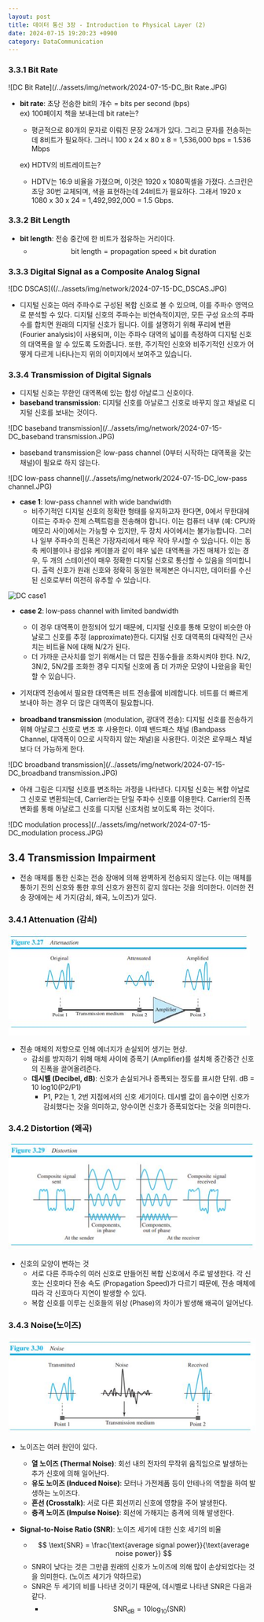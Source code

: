 ```yaml
---
layout: post
title: 데이터 통신 3장 - Introduction to Physical Layer (2)
date: 2024-07-15 19:20:23 +0900
category: DataCommunication
---
```

### 3.3.1 Bit Rate

![DC Bit Rate](/../assets/img/network/2024-07-15-DC_Bit Rate.JPG)

- **bit rate**: 초당 전송한 bit의 개수 = bits per second (bps)  
  ex) 100페이지 책을 보내는데 bit rate는?  
  - 평균적으로 80개의 문자로 이뤄진 문장 24개가 있다. 그리고 문자를 전송하는데 8비트가 필요하다. 그러니 100 x 24 x 80 x 8 = 1,536,000 bps = 1.536 Mbps

  ex) HDTV의 비트레이트는?  
  - HDTV는 16:9 비율을 가졌으며, 이것은 1920 x 1080픽셀을 가졌다. 스크린은 초당 30번 교체되며, 색을 표현하는데 24비트가 필요하다. 그래서 1920 x 1080 x 30 x 24 = 1,492,992,000 = 1.5 Gbps.

### 3.3.2 Bit Length
- **bit length**: 전송 중간에 한 비트가 점유하는 거리이다.  
  - $$ \text{bit length} = \text{propagation speed} \times \text{bit duration} $$

### 3.3.3 Digital Signal as a Composite Analog Signal

![DC DSCAS]((/../assets/img/network/2024-07-15-DC_DSCAS.JPG)

- 디지털 신호는 여러 주파수로 구성된 복합 신호로 볼 수 있으며, 이를 주파수 영역으로 분석할 수 있다. 디지털 신호의 주파수는 비연속적이지만, 모든 구성 요소의 주파수를 합치면 원래의 디지털 신호가 됩니다. 이를 설명하기 위해 푸리에 변환(Fourier analysis)이 사용되며, 이는 주파수 대역의 넓이를 측정하여 디지털 신호의 대역폭을 알 수 있도록 도와줍니다. 또한, 주기적인 신호와 비주기적인 신호가 어떻게 다르게 나타나는지 위의 이미지에서 보여주고 있습니다.

### 3.3.4 Transmission of Digital Signals
- 디지털 신호는 무한인 대역폭에 있는 합성 아날로그 신호이다.  
- **baseband transmission**: 디지털 신호를 아날로그 신호로 바꾸지 않고 채널로 디지털 신호를 보내는 것이다.

![DC baseband transmission](/../assets/img/network/2024-07-15-DC_baseband transmission.JPG)

  - baseband transmission은 low-pass channel (0부터 시작하는 대역폭을 갖는 채널)이 필요로 하지 않는다.

![DC low-pass channel](/../assets/img/network/2024-07-15-DC_low-pass channel.JPG)

  - **case 1**: low-pass channel with wide bandwidth
    - 비주기적인 디지털 신호의 정확한 형태를 유지하고자 한다면, 0에서 무한대에 이르는 주파수 전체 스펙트럼을 전송해야 합니다. 이는 컴퓨터 내부 (예: CPU와 메모리 사이)에서는 가능할 수 있지만, 두 장치 사이에서는 불가능합니다. 그러나 일부 주파수의 진폭은 가장자리에서 매우 작아 무시할 수 있습니다. 이는 동축 케이블이나 광섬유 케이블과 같이 매우 넓은 대역폭을 가진 매체가 있는 경우, 두 개의 스테이션이 매우 정확한 디지털 신호로 통신할 수 있음을 의미합니다. 출력 신호가 원래 신호와 정확히 동일한 복제본은 아니지만, 데이터를 수신된 신호로부터 여전히 유추할 수 있습니다.

![DC case1](/../assets/img/network/2024-07-15-DC_case1.JPG)

  - **case 2**: low-pass channel with limited bandwidth  
    - 이 경우 대역폭이 한정되어 있기 때문에, 디지털 신호를 통해 모양이 비슷한 아날로그 신호를 추정 (approximate)한다. 디지털 신호 대역폭의 대략적인 근사치는 비트율 N에 대해 N/2가 된다.  
    - 더 가까운 근사치를 얻기 위해서는 더 많은 진동수들을 조화시켜야 한다. N/2, 3N/2, 5N/2를 조화한 경우 디지털 신호에 좀 더 가까운 모양이 나왔음을 확인할 수 있습니다.  
  - 기저대역 전송에서 필요한 대역폭은 비트 전송률에 비례합니다. 비트를 더 빠르게 보내야 하는 경우 더 많은 대역폭이 필요합니다.

  - **broadband transmission** (modulation, 광대역 전송): 디지털 신호를 전송하기 위해 아날로그 신호로 변조 후 사용한다. 이때 밴드패스 채널 (Bandpass Channel, 대역폭이 0으로 시작하지 않는 채널)을 사용한다. 이것은 로우패스 채널보다 더 가능하게 한다.

![DC broadband transmission](/../assets/img/network/2024-07-15-DC_broadband transmission.JPG)

  - 아래 그림은 디지털 신호를 변조하는 과정을 나타낸다. 디지털 신호는 복합 아날로그 신호로 변환되는데, Carrier라는 단일 주파수 신호를 이용한다. Carrier의 진폭 변화를 통해 아날로그 신호를 디지털 신호처럼 보이도록 하는 것이다.

![DC modulation process](/../assets/img/network/2024-07-15-DC_modulation process.JPG)

## 3.4 Transmission Impairment
- 전송 매체를 통한 신호는 전송 장애에 의해 완벽하게 전송되지 않는다. 이는 매체를 통하기 전의 신호와 통한 후의 신호가 완전히 같지 않다는 것을 의미한다. 이러한 전송 장애에는 세 가지(감쇠, 왜곡, 노이즈)가 있다.

### 3.4.1 Attenuation (감쇠)

![DC Attenuation](/../assets/img/network/2024-07-15-DC_Attenuation.JPG)

- 전송 매체의 저항으로 인해 에너지가 손실되어 생기는 현상.  
  - 감쇠를 방지하기 위해 매체 사이에 증폭기 (Amplifier)를 설치해 중간중간 신호의 진폭을 끌어올려준다.  
  - **데시벨 (Decibel, dB)**: 신호가 손실되거나 증폭되는 정도를 표시한 단위. dB = 10 log10(P2/P1)  
    - P1, P2는 1, 2번 지점에서의 신호 세기이다. 데시벨 값이 음수이면 신호가 감쇠했다는 것을 의미하고, 양수이면 신호가 증폭되었다는 것을 의미한다.

### 3.4.2 Distortion (왜곡)

![DC Distortion](/../assets/img/network/2024-07-15-DC_Distortion.JPG)

- 신호의 모양이 변하는 것  
  - 서로 다른 주파수의 여러 신호로 만들어진 복합 신호에서 주로 발생한다. 각 신호는 신호마다 전송 속도 (Propagation Speed)가 다르기 때문에, 전송 매체에 따라 각 신호마다 지연이 발생할 수 있다.  
  - 복합 신호를 이루는 신호들의 위상 (Phase)의 차이가 발생해 왜곡이 일어난다.

### 3.4.3 Noise(노이즈)

![DC Noise](/../assets/img/network/2024-07-15-DC_Noise.JPG)

- 노이즈는 여러 원인이 있다.  
  - **열 노이즈 (Thermal Noise)**: 회선 내의 전자의 무작위 움직임으로 발생하는 추가 신호에 의해 일어난다.  
  - **유도 노이즈 (Induced Noise)**: 모터나 가전제품 등이 안테나의 역할을 하여 발생하는 노이즈다.  
  - **혼선 (Crosstalk)**: 서로 다른 회선끼리 신호에 영향을 주어 발생한다.  
  - **충격 노이즈 (Impulse Noise)**: 회선에 가해지는 충격에 의해 발생한다.

- **Signal-to-Noise Ratio (SNR)**: 노이즈 세기에 대한 신호 세기의 비율  
  - $$ \text{SNR} = \frac{\text{average signal power}}{\text{average noise power}} $$
  - SNR이 낮다는 것은 그만큼 원래의 신호가 노이즈에 의해 많이 손상되었다는 것을 의미한다. (노이즈 세기가 약하므로)  
  - SNR은 두 세기의 비를 나타낸 것이기 때문에, 데시벨로 나타낸 SNR은 다음과 같다.  
    - $$ \text{SNR}_{\text{dB}} = 10 \log_{10}(\text{SNR}) $$